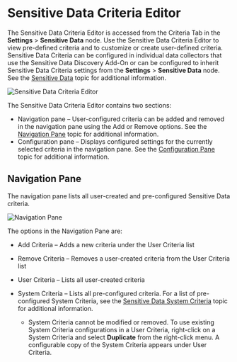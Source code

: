 # Sensitive Data Criteria Editor

The Sensitive Data Criteria Editor is accessed from the Criteria Tab in the
**Settings** > **Sensitive Data** node. Use the Sensitive Data Criteria Editor to view pre-defined
criteria and to customize or create user-defined criteria. Sensitive Data Criteria can be configured
in individual data collectors that use the Sensitive Data Discovery Add-On or can be configured to
inherit Sensitive Data Criteria settings from the **Settings** > **Sensitive Data** node. See the
[Sensitive Data](/docs/accessanalyzer/11.6/admin/settings/sensitivedata/overview.md)
topic for additional information.

![Sensitive Data Criteria Editor](/img/versioned_docs/accessanalyzer_11.6/accessanalyzer/sensitivedatadiscovery/criteriaeditor/sensitivdatacriteriaeditor.webp)

The Sensitive Data Criteria Editor contains two sections:

- Navigation pane – User-configured criteria can be added and removed in the navigation pane using
  the Add or Remove options. See the [Navigation Pane](#navigation-pane) topic for additional
  information.
- Configuration pane – Displays configured settings for the currently selected criteria in the
  navigation pane. See the
  [Configuration Pane](/docs/accessanalyzer/11.6/sensitivedatadiscovery/criteriaeditor/configuration.md)
  topic for additional information.

## Navigation Pane

The navigation pane lists all user-created and pre-configured Sensitive Data criteria.

![Navigation Pane](/img/versioned_docs/accessanalyzer_11.6/accessanalyzer/sensitivedatadiscovery/criteriaeditor/navigationpane.webp)

The options in the Navigation Pane are:

- Add Criteria – Adds a new criteria under the User Criteria list
- Remove Criteria – Removes a user-created criteria from the User Criteria list
- User Criteria – Lists all user-created criteria
- System Criteria – Lists all pre-configured criteria. For a list of pre-configured System Criteria,
  see the
  [Sensitive Data System Criteria](/docs/accessanalyzer/11.6/sensitivedatadiscovery/systemcriteria.md)
  topic for additional information.

    - System Criteria cannot be modified or removed. To use existing System Criteria configurations
      in a User Criteria, right-click on a System Criteria and select **Duplicate** from the
      right-click menu. A configurable copy of the System Criteria appears under User Criteria.
